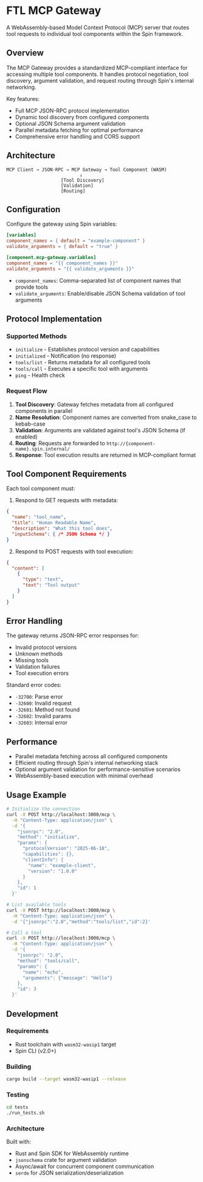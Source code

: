 # FTL MCP Gateway

A WebAssembly-based Model Context Protocol (MCP) server that routes tool requests to individual tool components within the Spin framework.

## Overview

The MCP Gateway provides a standardized MCP-compliant interface for accessing multiple tool components. It handles protocol negotiation, tool discovery, argument validation, and request routing through Spin's internal networking.

Key features:
- Full MCP JSON-RPC protocol implementation
- Dynamic tool discovery from configured components
- Optional JSON Schema argument validation
- Parallel metadata fetching for optimal performance
- Comprehensive error handling and CORS support

## Architecture

```
MCP Client → JSON-RPC → MCP Gateway → Tool Component (WASM)
                           ↓
                    [Tool Discovery]
                    [Validation]
                    [Routing]
```

## Configuration

Configure the gateway using Spin variables:

```toml
[variables]
component_names = { default = "example-component" }
validate_arguments = { default = "true" }

[component.mcp-gateway.variables]
component_names = "{{ component_names }}"
validate_arguments = "{{ validate_arguments }}"
```

- `component_names`: Comma-separated list of component names that provide tools
- `validate_arguments`: Enable/disable JSON Schema validation of tool arguments

## Protocol Implementation

### Supported Methods

- `initialize` - Establishes protocol version and capabilities
- `initialized` - Notification (no response)
- `tools/list` - Returns metadata for all configured tools
- `tools/call` - Executes a specific tool with arguments
- `ping` - Health check

### Request Flow

1. **Tool Discovery**: Gateway fetches metadata from all configured components in parallel
2. **Name Resolution**: Component names are converted from snake_case to kebab-case
3. **Validation**: Arguments are validated against tool's JSON Schema (if enabled)
4. **Routing**: Requests are forwarded to `http://{component-name}.spin.internal/`
5. **Response**: Tool execution results are returned in MCP-compliant format

## Tool Component Requirements

Each tool component must:

1. Respond to GET requests with metadata:
```json
{
  "name": "tool_name",
  "title": "Human Readable Name",
  "description": "What this tool does",
  "inputSchema": { /* JSON Schema */ }
}
```

2. Respond to POST requests with tool execution:
```json
{
  "content": [
    {
      "type": "text",
      "text": "Tool output"
    }
  ]
}
```

## Error Handling

The gateway returns JSON-RPC error responses for:
- Invalid protocol versions
- Unknown methods
- Missing tools
- Validation failures
- Tool execution errors

Standard error codes:
- `-32700`: Parse error
- `-32600`: Invalid request
- `-32601`: Method not found
- `-32602`: Invalid params
- `-32603`: Internal error

## Performance

- Parallel metadata fetching across all configured components
- Efficient routing through Spin's internal networking stack
- Optional argument validation for performance-sensitive scenarios
- WebAssembly-based execution with minimal overhead

## Usage Example

```bash
# Initialize the connection
curl -X POST http://localhost:3000/mcp \
  -H "Content-Type: application/json" \
  -d '{
    "jsonrpc": "2.0",
    "method": "initialize",
    "params": {
      "protocolVersion": "2025-06-18",
      "capabilities": {},
      "clientInfo": {
        "name": "example-client",
        "version": "1.0.0"
      }
    },
    "id": 1
  }'

# List available tools
curl -X POST http://localhost:3000/mcp \
  -H "Content-Type: application/json" \
  -d '{"jsonrpc":"2.0","method":"tools/list","id":2}'

# Call a tool
curl -X POST http://localhost:3000/mcp \
  -H "Content-Type: application/json" \
  -d '{
    "jsonrpc": "2.0",
    "method": "tools/call",
    "params": {
      "name": "echo",
      "arguments": {"message": "Hello"}
    },
    "id": 3
  }'
```

## Development

### Requirements
- Rust toolchain with `wasm32-wasip1` target
- Spin CLI (v2.0+)

### Building
```bash
cargo build --target wasm32-wasip1 --release
```

### Testing
```bash
cd tests
./run_tests.sh
```

### Architecture
Built with:
- Rust and Spin SDK for WebAssembly runtime
- `jsonschema` crate for argument validation
- Async/await for concurrent component communication
- `serde` for JSON serialization/deserialization